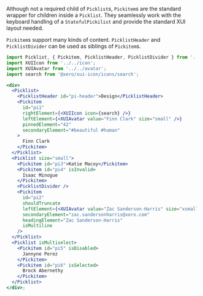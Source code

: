 Although not a required child of `Picklist`s, `Pickitem`s are the standard wrapper for children inside a `Picklist`. They seamlessly work with the keyboard handling of a `StatefulPickilist` and provide the standard XUI layout needed.

`Pickitem`s support many kinds of content. `PicklistHeader` and `PicklistDivider` can be used as siblings of `Pickitem`s.

```jsx harmony
import Picklist, { Pickitem, PicklistHeader, PicklistDivider } from '../../picklist';
import XUIIcon from '../../icon';
import XUIAvatar from '../../avatar';
import search from '@xero/xui-icon/icons/search';

<div>
  <Picklist>
    <PicklistHeader id="pi-header">Design</PicklistHeader>
    <Pickitem
      id="pi1"
      rightElement={<XUIIcon icon={search} />}
      leftElement={<XUIAvatar value="Finn Clark" size="small" />}
      pinnedElement="42"
      secondaryElement="#beautiful #human"
    >
      Finn Clark
    </Pickitem>
  </Picklist>
  <Picklist size="small">
    <Pickitem id="pi3">Katie Macoy</Pickitem>
    <Pickitem id="pi4" isInvalid>
      Isaac Minogue
    </Pickitem>
    <PicklistDivider />
    <Pickitem
      id="pi2"
      shouldTruncate
      leftElement={<XUIAvatar value="Zac Sanderson-Harris" size="xsmall" />}
      secondaryElement="zac.sandersonharris@xero.com"
      headingElement="Zac Sanderson-Harris"
      isMultiline
    />
  </Picklist>
  <Picklist isMultiselect>
    <Pickitem id="pi5" isDisabled>
      Jannyne Perez
    </Pickitem>
    <Pickitem id="pi6" isSelected>
      Brock Abernethy
    </Pickitem>
  </Picklist>
</div>;
```
